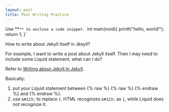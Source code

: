 ```yaml
---
layout: post
title: Post Writing Practice
---
```


Use **`** to enclose a code snippet. `int main(void){ printf("hello, world!"); return 1; }`

How to write about Jekyll itself in Jkeyll?

For example, I want to write a post about Jekyll itself. Then I may need to include some Liquid statement, what can I do?

Refer to [Writing about Jekyll in Jekyll](http://blog.slaks.net/2013-06-09/writing-about-jekyll-in-jekyll/).

Basically:

 1. put your Liquid statement between {% raw %} {% raw %} {% endraw %} and &#123;% endraw %}.
 2. use `&#123;` to replace `{`. HTML recoginzes `&#123;` as `{`, while Liquid does not recognize it.
